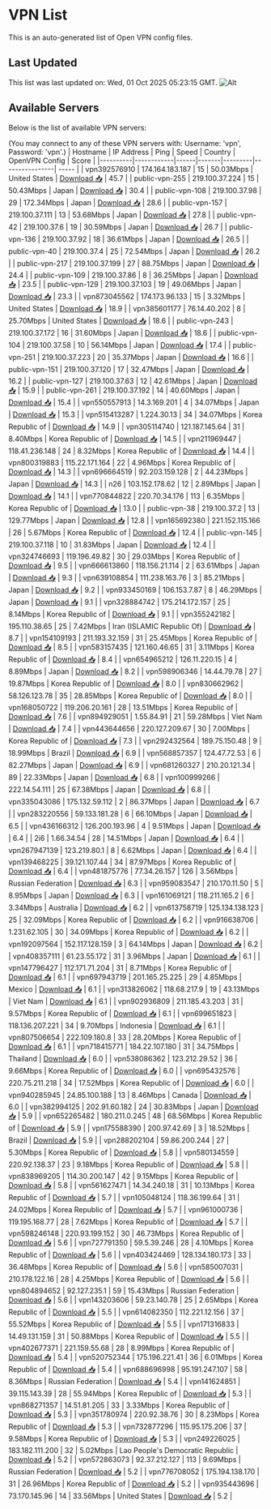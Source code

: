 # VPN List

This is an auto-generated list of Open VPN config files.

## Last Updated

This list was last updated on: Wed, 01 Oct 2025 05:23:15 GMT.
![Alt](https://repobeats.axiom.co/api/embed/186b98318ef1479477931607c1ad7d823f12451f.svg "Repobeats analytics image")

## Available Servers

Below is the list of available VPN servers:

(You may connect to any of these VPN servers with: Username: 'vpn', Password: 'vpn'.)
| Hostname | IP Address | Ping | Speed | Country | OpenVPN Config | Score |
|----------|------------|------|-------|---------|----------------| ----- |
| vpn392576910 | 174.164.183.187 | 15 | 50.03Mbps | United States | [Download 📥](./configs/server_0_US.ovpn) | 45.7 |
| public-vpn-255 | 219.100.37.224 | 15 | 50.43Mbps | Japan | [Download 📥](./configs/server_1_JP.ovpn) | 30.4 |
| public-vpn-108 | 219.100.37.98 | 29 | 172.34Mbps | Japan | [Download 📥](./configs/server_2_JP.ovpn) | 28.6 |
| public-vpn-157 | 219.100.37.111 | 13 | 53.68Mbps | Japan | [Download 📥](./configs/server_3_JP.ovpn) | 27.8 |
| public-vpn-42 | 219.100.37.6 | 19 | 30.59Mbps | Japan | [Download 📥](./configs/server_4_JP.ovpn) | 26.7 |
| public-vpn-136 | 219.100.37.92 | 18 | 36.61Mbps | Japan | [Download 📥](./configs/server_5_JP.ovpn) | 26.5 |
| public-vpn-40 | 219.100.37.4 | 25 | 72.54Mbps | Japan | [Download 📥](./configs/server_6_JP.ovpn) | 26.2 |
| public-vpn-217 | 219.100.37.199 | 27 | 88.75Mbps | Japan | [Download 📥](./configs/server_7_JP.ovpn) | 24.4 |
| public-vpn-109 | 219.100.37.86 | 8 | 36.25Mbps | Japan | [Download 📥](./configs/server_8_JP.ovpn) | 23.5 |
| public-vpn-129 | 219.100.37.103 | 19 | 49.06Mbps | Japan | [Download 📥](./configs/server_9_JP.ovpn) | 23.3 |
| vpn873045562 | 174.173.96.133 | 15 | 3.32Mbps | United States | [Download 📥](./configs/server_10_US.ovpn) | 18.9 |
| vpn385601177 | 76.14.40.202 | 8 | 25.70Mbps | United States | [Download 📥](./configs/server_11_US.ovpn) | 18.6 |
| public-vpn-243 | 219.100.37.172 | 16 | 31.60Mbps | Japan | [Download 📥](./configs/server_12_JP.ovpn) | 18.6 |
| public-vpn-104 | 219.100.37.58 | 10 | 56.14Mbps | Japan | [Download 📥](./configs/server_13_JP.ovpn) | 17.4 |
| public-vpn-251 | 219.100.37.223 | 20 | 35.37Mbps | Japan | [Download 📥](./configs/server_14_JP.ovpn) | 16.6 |
| public-vpn-151 | 219.100.37.120 | 17 | 32.47Mbps | Japan | [Download 📥](./configs/server_15_JP.ovpn) | 16.2 |
| public-vpn-127 | 219.100.37.63 | 12 | 42.61Mbps | Japan | [Download 📥](./configs/server_16_JP.ovpn) | 15.9 |
| public-vpn-261 | 219.100.37.192 | 14 | 40.60Mbps | Japan | [Download 📥](./configs/server_17_JP.ovpn) | 15.4 |
| vpn550557913 | 14.3.169.201 | 4 | 34.07Mbps | Japan | [Download 📥](./configs/server_18_JP.ovpn) | 15.3 |
| vpn515413287 | 1.224.30.13 | 34 | 34.07Mbps | Korea Republic of | [Download 📥](./configs/server_19_KR.ovpn) | 14.9 |
| vpn305114740 | 121.187.145.64 | 31 | 8.40Mbps | Korea Republic of | [Download 📥](./configs/server_20_KR.ovpn) | 14.5 |
| vpn211969447 | 118.41.236.148 | 24 | 8.32Mbps | Korea Republic of | [Download 📥](./configs/server_21_KR.ovpn) | 14.4 |
| vpn800319883 | 115.22.171.164 | 22 | 4.96Mbps | Korea Republic of | [Download 📥](./configs/server_22_KR.ovpn) | 14.3 |
| vpn696664519 | 92.203.159.128 | 2 | 44.23Mbps | Japan | [Download 📥](./configs/server_23_JP.ovpn) | 14.3 |
| n26 | 103.152.178.62 | 12 | 2.89Mbps | Japan | [Download 📥](./configs/server_24_JP.ovpn) | 14.1 |
| vpn770844822 | 220.70.34.176 | 113 | 6.35Mbps | Korea Republic of | [Download 📥](./configs/server_25_KR.ovpn) | 13.0 |
| public-vpn-38 | 219.100.37.2 | 13 | 129.77Mbps | Japan | [Download 📥](./configs/server_26_JP.ovpn) | 12.8 |
| vpn165692380 | 221.152.115.166 | 26 | 5.67Mbps | Korea Republic of | [Download 📥](./configs/server_27_KR.ovpn) | 12.4 |
| public-vpn-145 | 219.100.37.118 | 10 | 31.83Mbps | Japan | [Download 📥](./configs/server_28_JP.ovpn) | 12.4 |
| vpn324746693 | 119.196.49.82 | 30 | 29.03Mbps | Korea Republic of | [Download 📥](./configs/server_29_KR.ovpn) | 9.5 |
| vpn666613860 | 118.156.21.114 | 2 | 63.61Mbps | Japan | [Download 📥](./configs/server_30_JP.ovpn) | 9.3 |
| vpn639108854 | 111.238.163.76 | 3 | 85.21Mbps | Japan | [Download 📥](./configs/server_31_JP.ovpn) | 9.2 |
| vpn933450169 | 106.153.7.87 | 8 | 46.29Mbps | Japan | [Download 📥](./configs/server_32_JP.ovpn) | 9.1 |
| vpn328884742 | 175.214.172.157 | 25 | 8.14Mbps | Korea Republic of | [Download 📥](./configs/server_33_KR.ovpn) | 9.1 |
| vpn355242182 | 195.110.38.65 | 25 | 7.42Mbps | Iran (ISLAMIC Republic Of) | [Download 📥](./configs/server_34_IR.ovpn) | 8.7 |
| vpn154109193 | 211.193.32.159 | 31 | 25.45Mbps | Korea Republic of | [Download 📥](./configs/server_35_KR.ovpn) | 8.5 |
| vpn583157435 | 121.160.46.65 | 31 | 3.11Mbps | Korea Republic of | [Download 📥](./configs/server_36_KR.ovpn) | 8.4 |
| vpn654965212 | 126.11.220.15 | 4 | 8.89Mbps | Japan | [Download 📥](./configs/server_37_JP.ovpn) | 8.2 |
| vpn598906346 | 14.44.79.78 | 27 | 19.87Mbps | Korea Republic of | [Download 📥](./configs/server_38_KR.ovpn) | 8.0 |
| vpn830662962 | 58.126.123.78 | 35 | 28.85Mbps | Korea Republic of | [Download 📥](./configs/server_39_KR.ovpn) | 8.0 |
| vpn168050722 | 119.206.20.161 | 28 | 13.51Mbps | Korea Republic of | [Download 📥](./configs/server_40_KR.ovpn) | 7.6 |
| vpn894929051 | 1.55.84.91 | 21 | 59.28Mbps | Viet Nam | [Download 📥](./configs/server_41_VN.ovpn) | 7.4 |
| vpn443644656 | 220.127.209.67 | 30 | 7.00Mbps | Korea Republic of | [Download 📥](./configs/server_42_KR.ovpn) | 7.3 |
| vpn292432564 | 189.75.150.48 | 9 | 18.99Mbps | Brazil | [Download 📥](./configs/server_43_BR.ovpn) | 6.9 |
| vpn568857357 | 124.47.72.53 | 6 | 82.27Mbps | Japan | [Download 📥](./configs/server_44_JP.ovpn) | 6.9 |
| vpn681260327 | 210.20.121.34 | 89 | 22.33Mbps | Japan | [Download 📥](./configs/server_45_JP.ovpn) | 6.8 |
| vpn100999266 | 222.14.54.111 | 25 | 67.38Mbps | Japan | [Download 📥](./configs/server_46_JP.ovpn) | 6.8 |
| vpn335043086 | 175.132.59.112 | 2 | 86.37Mbps | Japan | [Download 📥](./configs/server_47_JP.ovpn) | 6.7 |
| vpn283220556 | 59.133.181.28 | 6 | 66.10Mbps | Japan | [Download 📥](./configs/server_48_JP.ovpn) | 6.5 |
| vpn436166312 | 126.200.193.96 | 4 | 9.51Mbps | Japan | [Download 📥](./configs/server_49_JP.ovpn) | 6.4 |
| 2i6 | 1.66.34.54 | 28 | 14.51Mbps | Japan | [Download 📥](./configs/server_50_JP.ovpn) | 6.4 |
| vpn267947139 | 123.219.80.1 | 8 | 6.62Mbps | Japan | [Download 📥](./configs/server_51_JP.ovpn) | 6.4 |
| vpn139468225 | 39.121.107.44 | 34 | 87.97Mbps | Korea Republic of | [Download 📥](./configs/server_52_KR.ovpn) | 6.4 |
| vpn481875776 | 77.34.26.157 | 126 | 3.56Mbps | Russian Federation | [Download 📥](./configs/server_53_RU.ovpn) | 6.3 |
| vpn959083547 | 210.170.11.50 | 5 | 8.95Mbps | Japan | [Download 📥](./configs/server_54_JP.ovpn) | 6.3 |
| vpn161069121 | 118.211.165.2 | 6 | 3.34Mbps | Australia | [Download 📥](./configs/server_55_AU.ovpn) | 6.2 |
| vpn613758719 | 125.134.138.123 | 25 | 32.09Mbps | Korea Republic of | [Download 📥](./configs/server_56_KR.ovpn) | 6.2 |
| vpn916638706 | 1.231.62.105 | 30 | 34.09Mbps | Korea Republic of | [Download 📥](./configs/server_57_KR.ovpn) | 6.2 |
| vpn192097564 | 152.117.128.159 | 3 | 64.14Mbps | Japan | [Download 📥](./configs/server_58_JP.ovpn) | 6.2 |
| vpn408357111 | 61.23.55.172 | 31 | 3.96Mbps | Japan | [Download 📥](./configs/server_59_JP.ovpn) | 6.1 |
| vpn147796427 | 112.171.71.204 | 31 | 8.71Mbps | Korea Republic of | [Download 📥](./configs/server_60_KR.ovpn) | 6.1 |
| vpn697943719 | 201.165.25.225 | 29 | 4.85Mbps | Mexico | [Download 📥](./configs/server_61_MX.ovpn) | 6.1 |
| vpn313826062 | 118.68.217.9 | 19 | 43.13Mbps | Viet Nam | [Download 📥](./configs/server_62_VN.ovpn) | 6.1 |
| vpn902936809 | 211.185.43.203 | 31 | 9.57Mbps | Korea Republic of | [Download 📥](./configs/server_63_KR.ovpn) | 6.1 |
| vpn699651823 | 118.136.207.221 | 34 | 9.70Mbps | Indonesia | [Download 📥](./configs/server_64_ID.ovpn) | 6.1 |
| vpn807506654 | 222.109.180.8 | 33 | 28.20Mbps | Korea Republic of | [Download 📥](./configs/server_65_KR.ovpn) | 6.1 |
| vpn718415771 | 184.22.107.180 | 31 | 34.75Mbps | Thailand | [Download 📥](./configs/server_66_TH.ovpn) | 6.0 |
| vpn538086362 | 123.212.29.52 | 36 | 9.66Mbps | Korea Republic of | [Download 📥](./configs/server_67_KR.ovpn) | 6.0 |
| vpn695432576 | 220.75.211.218 | 34 | 17.52Mbps | Korea Republic of | [Download 📥](./configs/server_68_KR.ovpn) | 6.0 |
| vpn940285945 | 24.85.100.188 | 13 | 8.46Mbps | Canada | [Download 📥](./configs/server_69_CA.ovpn) | 6.0 |
| vpn382994125 | 202.91.60.182 | 24 | 30.83Mbps | Japan | [Download 📥](./configs/server_70_JP.ovpn) | 5.9 |
| vpn652265482 | 180.211.0.245 | 48 | 68.56Mbps | Korea Republic of | [Download 📥](./configs/server_71_KR.ovpn) | 5.9 |
| vpn175588390 | 200.97.42.69 | 3 | 18.52Mbps | Brazil | [Download 📥](./configs/server_72_BR.ovpn) | 5.9 |
| vpn288202104 | 59.86.200.244 | 27 | 5.30Mbps | Korea Republic of | [Download 📥](./configs/server_73_KR.ovpn) | 5.8 |
| vpn580134559 | 220.92.138.37 | 23 | 9.18Mbps | Korea Republic of | [Download 📥](./configs/server_74_KR.ovpn) | 5.8 |
| vpn838969205 | 114.30.200.147 | 42 | 9.15Mbps | Korea Republic of | [Download 📥](./configs/server_75_KR.ovpn) | 5.8 |
| vpn561627471 | 14.34.240.18 | 31 | 10.13Mbps | Korea Republic of | [Download 📥](./configs/server_76_KR.ovpn) | 5.7 |
| vpn105048124 | 118.36.199.64 | 31 | 24.02Mbps | Korea Republic of | [Download 📥](./configs/server_77_KR.ovpn) | 5.7 |
| vpn961000736 | 119.195.168.77 | 28 | 7.62Mbps | Korea Republic of | [Download 📥](./configs/server_78_KR.ovpn) | 5.7 |
| vpn598246148 | 220.93.199.152 | 30 | 46.73Mbps | Korea Republic of | [Download 📥](./configs/server_79_KR.ovpn) | 5.6 |
| vpn727791350 | 59.5.39.246 | 28 | 4.10Mbps | Korea Republic of | [Download 📥](./configs/server_80_KR.ovpn) | 5.6 |
| vpn403424469 | 128.134.180.173 | 33 | 36.48Mbps | Korea Republic of | [Download 📥](./configs/server_81_KR.ovpn) | 5.6 |
| vpn585007031 | 210.178.122.16 | 28 | 4.25Mbps | Korea Republic of | [Download 📥](./configs/server_82_KR.ovpn) | 5.6 |
| vpn804894652 | 92.127.235.1 | 59 | 15.43Mbps | Russian Federation | [Download 📥](./configs/server_83_RU.ovpn) | 5.6 |
| vpn143203606 | 59.23.140.78 | 25 | 2.65Mbps | Korea Republic of | [Download 📥](./configs/server_84_KR.ovpn) | 5.5 |
| vpn614082350 | 112.221.12.156 | 37 | 55.52Mbps | Korea Republic of | [Download 📥](./configs/server_85_KR.ovpn) | 5.5 |
| vpn171316833 | 14.49.131.159 | 31 | 50.88Mbps | Korea Republic of | [Download 📥](./configs/server_86_KR.ovpn) | 5.5 |
| vpn402677371 | 221.159.55.68 | 28 | 8.99Mbps | Korea Republic of | [Download 📥](./configs/server_87_KR.ovpn) | 5.4 |
| vpn520752344 | 175.196.221.41 | 36 | 6.01Mbps | Korea Republic of | [Download 📥](./configs/server_88_KR.ovpn) | 5.4 |
| vpn688696998 | 95.191.247.107 | 58 | 8.36Mbps | Russian Federation | [Download 📥](./configs/server_89_RU.ovpn) | 5.4 |
| vpn141624851 | 39.115.143.39 | 28 | 55.94Mbps | Korea Republic of | [Download 📥](./configs/server_90_KR.ovpn) | 5.3 |
| vpn868271357 | 14.51.81.205 | 33 | 3.33Mbps | Korea Republic of | [Download 📥](./configs/server_91_KR.ovpn) | 5.3 |
| vpn351780974 | 220.92.38.76 | 30 | 8.23Mbps | Korea Republic of | [Download 📥](./configs/server_92_KR.ovpn) | 5.3 |
| vpn732877296 | 115.95.175.206 | 37 | 9.58Mbps | Korea Republic of | [Download 📥](./configs/server_93_KR.ovpn) | 5.3 |
| vpn249226025 | 183.182.111.200 | 32 | 5.02Mbps | Lao People's Democratic Republic | [Download 📥](./configs/server_94_LA.ovpn) | 5.2 |
| vpn572863073 | 92.37.212.127 | 113 | 9.69Mbps | Russian Federation | [Download 📥](./configs/server_95_RU.ovpn) | 5.2 |
| vpn776708052 | 175.194.138.170 | 31 | 26.96Mbps | Korea Republic of | [Download 📥](./configs/server_96_KR.ovpn) | 5.2 |
| vpn935443696 | 73.170.145.96 | 14 | 33.56Mbps | United States | [Download 📥](./configs/server_97_US.ovpn) | 5.2 |
